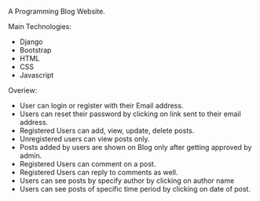 A Programming Blog Website.

Main Technologies:
- Django
- Bootstrap
- HTML
- CSS
- Javascript

Overiew:
- User can login or register with their Email address.
- Users can reset their password by clicking on link sent to their email address.
- Registered Users can add, view, update, delete posts.
- Unregistered users can view posts only.
- Posts added by users are shown on Blog only after getting approved by admin.
- Registered Users can comment on a post.
- Registered Users can reply to comments as well.
- Users can see posts by specify author by clicking on author name
- Users can see posts of specific time period by clicking on date of post.
